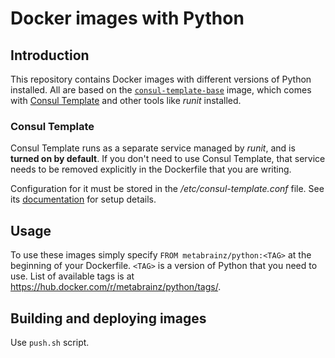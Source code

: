 # Docker images with Python

## Introduction

This repository contains Docker images with different versions of Python installed. All are based on the 
[`consul-template-base`](https://hub.docker.com/r/metabrainz/consul-template-base/) image, which comes with
[Consul Template](https://github.com/hashicorp/consul-template) and other tools like *runit* installed.

### Consul Template

Consul Template runs as a separate service managed by *runit*, and is **turned on by default**. If you don't
need to use Consul Template, that service needs to be removed explicitly in the Dockerfile that you are
writing.

Configuration for it must be stored in the */etc/consul-template.conf* file. See its
[documentation](ttps://github.com/hashicorp/consul-template) for setup details.

## Usage

To use these images simply specify `FROM metabrainz/python:<TAG>` at the beginning of your Dockerfile.
`<TAG>` is a version of Python that you need to use. List of available tags is at https://hub.docker.com/r/metabrainz/python/tags/.

## Building and deploying images

Use `push.sh` script.
